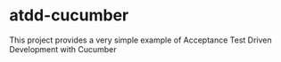 # atdd-cucumber
This project provides a very simple example of Acceptance Test Driven Development with Cucumber
